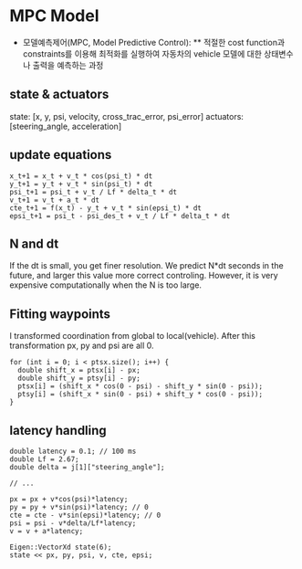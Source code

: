 # MPC Model
* 모델예측제어(MPC, Model Predictive Control): 
 ** 적절한 cost function과 constraints를 이용해 최적화를 실행하여 자동차의 vehicle 모델에 대한 상태변수나 출력을 예측하는 과정

## state & actuators
state: [x, y, psi, velocity, cross_trac_error, psi_error]
actuators: [steering_angle, acceleration]

## update equations
```
x_t+1 = x_t + v_t * cos(psi_t) * dt
y_t+1 = y_t + v_t * sin(psi_t) * dt
psi_t+1 = psi_t + v_t / Lf * delta_t * dt
v_t+1 = v_t + a_t * dt
cte_t+1 = f(x_t) - y_t + v_t * sin(epsi_t) * dt
epsi_t+1 = psi_t - psi_des_t + v_t / Lf * delta_t * dt
```

## N and dt
If the dt is small, you get finer resolution. We predict N*dt seconds in the future, and larger this value more correct controling. However, it is very expensive computationally when the N is too large.

## Fitting waypoints
I transformed coordination from global to local(vehicle). After this transformation px, py and psi are all 0.
```
for (int i = 0; i < ptsx.size(); i++) {
  double shift_x = ptsx[i] - px; 
  double shift_y = ptsy[i] - py; 
  ptsx[i] = (shift_x * cos(0 - psi) - shift_y * sin(0 - psi));
  ptsy[i] = (shift_x * sin(0 - psi) + shift_y * cos(0 - psi));
}
```


## latency handling
```
double latency = 0.1; // 100 ms
double Lf = 2.67;
double delta = j[1]["steering_angle"];

// ...

px = px + v*cos(psi)*latency;
py = py + v*sin(psi)*latency; // 0
cte = cte - v*sin(epsi)*latency; // 0
psi = psi - v*delta/Lf*latency;
v = v + a*latency;

Eigen::VectorXd state(6);
state << px, py, psi, v, cte, epsi;
```
